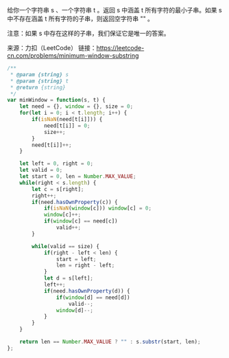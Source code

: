 给你一个字符串 s 、一个字符串 t 。返回 s 中涵盖 t 所有字符的最小子串。如果 s 中不存在涵盖 t 所有字符的子串，则返回空字符串 "" 。

注意：如果 s 中存在这样的子串，我们保证它是唯一的答案。

来源：力扣（LeetCode）
链接：https://leetcode-cn.com/problems/minimum-window-substring



```javascript
/**
 * @param {string} s
 * @param {string} t
 * @return {string}
 */
var minWindow = function(s, t) {
    let need = {}, window = {}, size = 0;
    for(let i = 0; i < t.length; i++) {
        if(isNaN(need[t[i]])) {
            need[t[i]] = 0;
            size++;
        }
        need[t[i]]++;
    }

    let left = 0, right = 0;
    let valid = 0;
    let start = 0, len = Number.MAX_VALUE;
    while(right < s.length) {
        let c = s[right];
        right++;
        if(need.hasOwnProperty(c)) {
            if(isNaN(window[c])) window[c] = 0;
            window[c]++;
            if(window[c] == need[c]) 
                valid++;
        }

        while(valid == size) {
            if(right - left < len) {
                start = left;
                len = right - left;
            }
            let d = s[left];
            left++;
            if(need.hasOwnProperty(d)) {
                if(window[d] == need[d]) 
                    valid--;
                window[d]--;
            }
        }
    }

    return len == Number.MAX_VALUE ? "" : s.substr(start, len);
};
```

